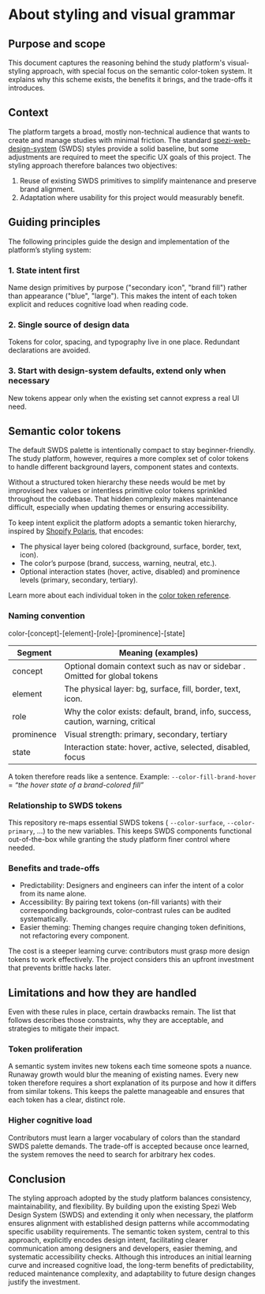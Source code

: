 <!--

This source file is part of the Stanford Biodesign Digital Health Spezi Web Study Platform open-source project

SPDX-FileCopyrightText: 2025 Stanford University and the project authors (see CONTRIBUTORS.md)

SPDX-License-Identifier: MIT

-->

# About styling and visual grammar

## Purpose and scope

This document captures the reasoning behind the study platform's visual-styling approach, with special focus on the semantic color-token system. It explains why this scheme exists, the benefits it brings, and the trade-offs it introduces.

## Context

The platform targets a broad, mostly non-technical audience that wants to create and manage studies with minimal friction. The standard [spezi-web-design-system](https://github.com/StanfordSpezi/spezi-web-design-system) (SWDS) styles provide a solid baseline, but some adjustments are required to meet the specific UX goals of this project. The styling approach therefore balances two objectives:

1. Reuse of existing SWDS primitives to simplify maintenance and preserve brand alignment.
2. Adaptation where usability for this project would measurably benefit.

## Guiding principles

The following principles guide the design and implementation of the platform’s styling system:

### 1. State intent first

Name design primitives by purpose ("secondary icon", "brand fill") rather than appearance ("blue", "large"). This makes the intent of each token explicit and reduces cognitive load when reading code.

### 2. Single source of design data

Tokens for color, spacing, and typography live in one place. Redundant declarations are avoided.

### 3. Start with design-system defaults, extend only when necessary

New tokens appear only when the existing set cannot express a real UI need.

## Semantic color tokens

The default SWDS palette is intentionally compact to stay beginner-friendly. The study platform, however, requires a more complex set of color tokens to handle different background layers, component states and contexts.

Without a structured token hierarchy these needs would be met by improvised hex values or intentless primitive color tokens sprinkled throughout the codebase. That hidden complexity makes maintenance difficult, especially when updating themes or ensuring accessibility.

To keep intent explicit the platform adopts a semantic token hierarchy, inspired by [Shopify Polaris](https://polaris-react.shopify.com/design/colors), that encodes:

- The physical layer being colored (background, surface, border, text, icon).
- The color’s purpose (brand, success, warning, neutral, etc.).
- Optional interaction states (hover, active, disabled) and prominence levels (primary, secondary, tertiary).

Learn more about each individual token in the [color token reference](../reference//color-tokens.md).

### Naming convention

color-[concept]-[element]-[role]-[prominence]-[state]

| Segment    | Meaning (examples)                                                              |
| ---------- | ------------------------------------------------------------------------------- |
| concept    | Optional domain context such as nav or sidebar . Omitted for global tokens      |
| element    | The physical layer: bg, surface, fill, border, text, icon.                      |
| role       | Why the color exists: default, brand, info, success, caution, warning, critical |
| prominence | Visual strength: primary, secondary, tertiary                                   |
| state      | Interaction state: hover, active, selected, disabled, focus                     |

A token therefore reads like a sentence. Example:
`--color-fill-brand-hover` = _“the hover state of a brand-colored fill”_

### Relationship to SWDS tokens

This repository re-maps essential SWDS tokens ( `--color-surface`, `--color-primary`, …) to the new variables. This keeps SWDS components functional out-of-the-box while granting the study platform finer control where needed.

### Benefits and trade-offs

- Predictability: Designers and engineers can infer the intent of a color from its name alone.
- Accessibility: By pairing text tokens (on-fill variants) with their corresponding backgrounds, color-contrast rules can be audited systematically.
- Easier theming: Theming changes require changing token definitions, not refactoring every component.

The cost is a steeper learning curve: contributors must grasp more design tokens to work effectively. The project considers this an upfront investment that prevents brittle hacks later.

## Limitations and how they are handled

Even with these rules in place, certain drawbacks remain. The list that follows describes those constraints, why they are acceptable, and strategies to mitigate their impact.

### Token proliferation

A semantic system invites new tokens each time someone spots a nuance. Runaway growth would blur the meaning of existing names. Every new token therefore requires a short explanation of its purpose and how it differs from similar tokens. This keeps the palette manageable and ensures that each token has a clear, distinct role.

### Higher cognitive load

Contributors must learn a larger vocabulary of colors than the standard SWDS palette demands. The trade-off is accepted because once learned, the system removes the need to search for arbitrary hex codes.

## Conclusion

The styling approach adopted by the study platform balances consistency, maintainability, and flexibility. By building upon the existing Spezi Web Design System (SWDS) and extending it only when necessary, the platform ensures alignment with established design patterns while accommodating specific usability requirements. The semantic token system, central to this approach, explicitly encodes design intent, facilitating clearer communication among designers and developers, easier theming, and systematic accessibility checks. Although this introduces an initial learning curve and increased cognitive load, the long-term benefits of predictability, reduced maintenance complexity, and adaptability to future design changes justify the investment.
